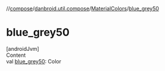 //[compose](../../../index.md)/[danbroid.util.compose](../index.md)/[MaterialColors](index.md)/[blue_grey50](blue_grey50.md)



# blue_grey50  
[androidJvm]  
Content  
val [blue_grey50](blue_grey50.md): Color  



